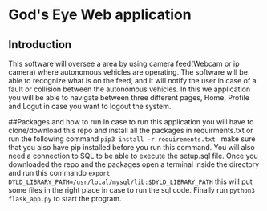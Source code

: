 # God's Eye Web application

## Introduction
This software will oversee a area by using camera feed(Webcam or ip camera) where autonomous vehicles are operating. The software will be able to recognize what is on the feed, and it will notify the user in case of a fault or collision between the autonomous vehicles. In this we application you will be able to navigate between three different pages, Home, Profile and Logut in case you want to logout the system.

##Packages and how to run
In case to run this application you will have to clone/download this repo and install all the packages in requirments.txt or run the following command `pip3 install -r requirements.txt ` make sure that you also have pip installed before you run this command. You will also need a connection to SQL to be able to execute the setup.sql file. Once you downloaded the repo and the packages open a terminal inside the directory and run this commando `export DYLD_LIBRARY_PATH=/usr/local/mysql/lib:$DYLD_LIBRARY_PATH` this will put some files in the right place in case to run the sql code. Finally run `python3 flask_app.py` to start the program.
